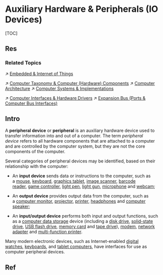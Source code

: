 # Auxiliary Hardware & Peripherals (IO Devices)

[TOC]



## Res
### Related Topics
↗ [Embedded & Internet of Things](../../../Embedded%20&%20Internet%20of%20Things/Embedded%20&%20Internet%20of%20Things.md)

↗ [Computer Taxonomy & Computer (Hardware) Components](../../🧬%20Computer%20System/Computer%20Taxonomy%20&%20Computer%20(Hardware)%20Components.md)
↗ [Computer Architecture](../../🧬%20Computer%20System/Computer%20Architecture/Computer%20Architecture.md)
↗ [Computer Systems & Implementations](../../🧬%20Computer%20System/📌%20Computer%20Systems%20&%20Implementations/Computer%20Systems%20&%20Implementations.md)

↗ [Computer Interfaces & Hardware Drivers](../../🧬%20Computer%20System/Computer%20Interfaces%20&%20Hardware%20Drivers/Computer%20Interfaces%20&%20Hardware%20Drivers.md)
↗ [Expansion Bus (Ports & Computer Bus Interfaces)](../../🧬%20Computer%20System/Computer%20Architecture/Computer%20Microarchitectures%20(Computer%20Organization)%20&%20von%20Neumann%20Model/Computer%20Bus%20(Datapath)%20&%20Interfaces%20&%20Protocols/Expansion%20Bus%20(Ports%20&%20Computer%20Bus%20Interfaces)/Expansion%20Bus%20(Ports%20&%20Computer%20Bus%20Interfaces).md)



## Intro
A **peripheral device** or **peripheral** is an auxiliary hardware device used to transfer information into and out of a computer. The term _peripheral device_ refers to all hardware components that are attached to a computer and are controlled by the computer system, but they are not the core components of the computer.

Several categories of peripheral devices may be identified, based on their relationship with the computer:
- An **input device** sends data or instructions to the computer, such as a [mouse](https://en.wikipedia.org/wiki/Computer_mouse "Computer mouse"), [keyboard](https://en.wikipedia.org/wiki/Computer_keyboard "Computer keyboard"), [graphics tablet](https://en.wikipedia.org/wiki/Graphics_tablet "Graphics tablet"), [image scanner](https://en.wikipedia.org/wiki/Image_scanner "Image scanner"), [barcode reader](https://en.wikipedia.org/wiki/Barcode_reader "Barcode reader"), [game controller](https://en.wikipedia.org/wiki/Game_controller "Game controller"), [light pen](https://en.wikipedia.org/wiki/Light_pen "Light pen"), [light gun](https://en.wikipedia.org/wiki/Light_gun "Light gun"), [microphone](https://en.wikipedia.org/wiki/Microphone "Microphone") and [webcam](https://en.wikipedia.org/wiki/Webcam "Webcam");

- An **output device** provides output data from the computer, such as a [computer monitor](https://en.wikipedia.org/wiki/Computer_monitor "Computer monitor"), [projector](https://en.wikipedia.org/wiki/Projector "Projector"), [printer](https://en.wikipedia.org/wiki/Printer_(computing) "Printer (computing)"), [headphones](https://en.wikipedia.org/wiki/Headphones "Headphones") and [computer speaker](https://en.wikipedia.org/wiki/Computer_speakers "Computer speakers");

- An **input/output device** performs both input and output functions, such as a [computer data storage](https://en.wikipedia.org/wiki/Computer_data_storage "Computer data storage") device (including a [disk drive](https://en.wikipedia.org/wiki/Disk_storage "Disk storage"), [solid-state drive](https://en.wikipedia.org/wiki/Solid-state_drive "Solid-state drive"), [USB flash drive](https://en.wikipedia.org/wiki/USB_flash_drive "USB flash drive"), [memory card](https://en.wikipedia.org/wiki/Memory_card "Memory card") and [tape drive](https://en.wikipedia.org/wiki/Tape_drive "Tape drive")), [modem](https://en.wikipedia.org/wiki/Modem "Modem"), [network adapter](https://en.wikipedia.org/wiki/Network_adapter "Network adapter") and [multi-function printer](https://en.wikipedia.org/wiki/Multi-function_printer "Multi-function printer").

Many modern electronic devices, such as Internet-enabled [digital watches](https://en.wikipedia.org/wiki/Digital_watch "Digital watch"), [keyboards](https://en.wikipedia.org/wiki/Computer_keyboard "Computer keyboard"), and [tablet computers](https://en.wikipedia.org/wiki/Tablet_computer "Tablet computer"), have interfaces for use as computer peripheral devices.



## Ref
[Peripheral | Wikipedia]: https://en.wikipedia.org/wiki/Peripheral
[hackday.io]: https://hackaday.io/myFeed
